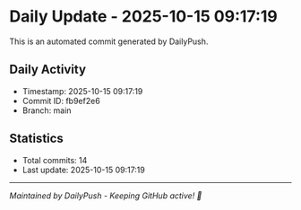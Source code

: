 # Daily Update - 2025-10-15 09:17:19

This is an automated commit generated by DailyPush.

## Daily Activity
- Timestamp: 2025-10-15 09:17:19
- Commit ID: fb9ef2e6
- Branch: main

## Statistics
- Total commits: 14
- Last update: 2025-10-15 09:17:19

---
*Maintained by DailyPush - Keeping GitHub active! 🚀*
